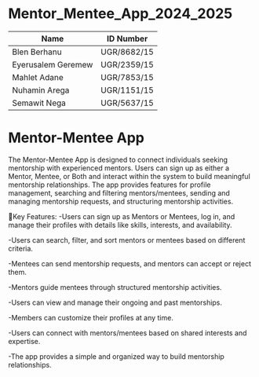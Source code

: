 # Mentor_Mentee_App_2024_2025

| Name| ID Number|
| --- | --- |
| Blen Berhanu | UGR/8682/15 |
| Eyerusalem Geremew| UGR/2359/15| 
| Mahlet Adane| UGR/7853/15|
| Nuhamin Arega| UGR/1151/15|
| Semawit Nega| UGR/5637/15|

# Mentor-Mentee App
The Mentor-Mentee App is designed to connect individuals seeking mentorship with experienced mentors. Users can sign up as either a Mentor, Mentee, or Both and interact within the system to build meaningful mentorship relationships. The app provides features for profile management, searching and filtering mentors/mentees, sending and managing mentorship requests, and structuring mentorship activities.

 🎯Key Features:
-Users can sign up as Mentors or Mentees, log in, and manage their profiles with details like skills, interests, and availability.

-Users can search, filter, and sort mentors or mentees based on different criteria.

-Mentees can send mentorship requests, and mentors can accept or reject them.

-Mentors guide mentees through structured mentorship activities.

-Users can view and manage their ongoing and past mentorships.

-Members can customize their profiles at any time.

-Users can connect with mentors/mentees based on shared interests and expertise.

-The app provides a simple and organized way to build mentorship relationships.
